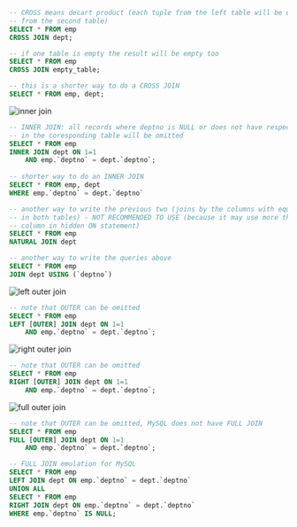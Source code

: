```sql
-- CROSS means decart product (each tuple from the left table will be extended with data
-- from the second table)
SELECT * FROM emp 
CROSS JOIN dept;

-- if one table is empty the result will be empty too
SELECT * FROM emp 
CROSS JOIN empty_table;

-- this is a shorter way to do a CROSS JOIN 
SELECT * FROM emp, dept;
```

![inner join](https://www.w3schools.com/sql/img_innerjoin.gif)
```sql
-- INNER JOIN: all records where deptno is NULL or does not have respective record 
-- in the coresponding table will be omitted
SELECT * FROM emp 
INNER JOIN dept ON 1=1
    AND emp.`deptno` = dept.`deptno`;
    
-- shorter way to do an INNER JOIN
SELECT * FROM emp, dept 
WHERE emp.`deptno` = dept.`deptno`

-- another way to write the previous two (joins by the columns with equal names
-- in both tables) - NOT RECOMMENDED TO USE (because it may use more than one 
-- column in hidden ON statement)
SELECT * FROM emp 
NATURAL JOIN dept

-- another way to write the queries above
SELECT * FROM emp 
JOIN dept USING (`deptno`)
```

![left outer join](https://www.w3schools.com/sql/img_leftjoin.gif)
```sql
-- note that OUTER can be omitted
SELECT * FROM emp 
LEFT [OUTER] JOIN dept ON 1=1
    AND emp.`deptno` = dept.`deptno`;
```

![right outer join](https://www.w3schools.com/sql/img_rightjoin.gif)
```sql
-- note that OUTER can be omitted
SELECT * FROM emp 
RIGHT [OUTER] JOIN dept ON 1=1
    AND emp.`deptno` = dept.`deptno`;
```

![full outer join](https://www.w3schools.com/sql/img_fulljoin.gif)
```sql
-- note that OUTER can be omitted, MySQL does not have FULL JOIN
SELECT * FROM emp 
FULL [OUTER] JOIN dept ON 1=1 
    AND emp.`deptno` = dept.`deptno`;

-- FULL JOIN emulation for MySQL
SELECT * FROM emp
LEFT JOIN dept ON emp.`deptno` = dept.`deptno`
UNION ALL
SELECT * FROM emp
RIGHT JOIN dept ON emp.`deptno` = dept.`deptno`
WHERE emp.`deptno` IS NULL;
```
